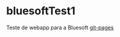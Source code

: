 # bluesoftTest1
Teste de webapp para a Bluesoft
[git-pages](http://leandrosoares.github.io/bluesoftTest1/ "BluesoftTest1")

